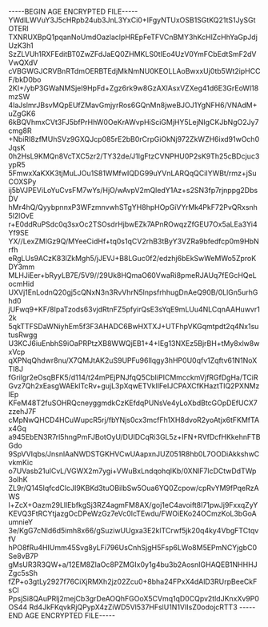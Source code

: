 -----BEGIN AGE ENCRYPTED FILE-----
YWdlLWVuY3J5cHRpb24ub3JnL3YxCi0+IFgyNTUxOSB1SGtKQ21tS1JySGtOTERl
TXNRUXBpQ1pqanNoUmdOazlaclpHREpFeTFVCnBMY3hKcHlZcHhYaGpJdjUzK3h1
SzZLVUh1RXFEditBT0ZwZFdJaEQ0ZHMKLS0tIEo4UzV0YmFCbEdtSmF2dVVwQXdV
cVBGWGJCRVBnRTdmOERBTEdjMkNmNU0KEOLLAoBwxxUj0tb5Wt2ipHCCF/bkD0bo
2KI+/ybP3GWaNMSjeI9HpFd+Zgz6rk9w8GzAXlAsxVZXeg41d6E3GrEoWl18mzSW
4laJslmrJBsvMQpEUfZMavGmjyrRos6GQnMn8jweBJOJ1YgNFH6/VNAdM+uZgGK6
6kBQVhmxCVt3FJ5bfPrHhW0OeKrAWvpHiSciGMjHY5LejNIgCKJbNgO2Jy7cmg8R
+NbiRI8zfMUhSVz9GXQJcp085rE2bB0rCrpGiOkNj972ZkWZH6ixd91wOch0JqsK
0h2HsL9KMQn8VcTXC5zr2/TY32de/J1IgFtzCVNPHU0P2sK9Th25cBDcjuc3ypR5
5FmwxXaKXK3tjMuLJOu1S81WMfwIQDG99uYVnLARQqQCiIYWBt/rmz+jSuCOXSPy
ij5bVJPEViLoYuCvsFM7wYs/HjO/wAvpV2mQledY1Az+s2SN3fp7rjnppg2DbsDV
hMr4hQ/QyybpnnxP3WFzmnvwhSTgYH8hpHOpGiVYrMk4PkF72PvQRxsnh5l2lOvE
r+E0ddRuPSdc0q3sxOc2TSOsdrHjbwEZk7APnROwqzZfGEU7Ox5aLEa3Yi4Yf9SE
YX//LexZMlGz9Q/MYeeCidHf+tq0s1qCV2rhB3tByY3VZRa9bfedfcp0m9HbNrfh
eRgLUs9ACzK83lZkMgh5/jJEVJ+B8LGuc0f2/edzhj6bEkSwWeMWo5ZproKDY3mm
MLHJiEer+bRyyLB7E/5V9//29Uk8HQmaO60VwaRi8pmeRJAUq7fEGcHQeLocmHid
UXVj1EnLodnQ20gj5cQNxN3n3RvVhrN5lnpsfrhhugDnAeQ90B/0LlGn5urhGhd0
jUFwq9+KF/8IpaTzods63vjdRtnFZ5pfyirQsE3sYqE9mLUu4NLCqnAAHuwvr12k
5qkTTFSDaWNiyhEm5f3F3AHADC6BwHXTXJ+UTFhpVKGqmtpdt2q4Nx1sutusRwgg
U3KCJ6iuEnbhS9iOaPRPtzXB8WWQjEB1+4+IEg13NXEz5BjrBH+tMy8xlw8wxVcp
qXPNqQhdwr8nu/X7QMJtAK2uS9UPFu96llqgy3hHP0U0qfv1Zqftv61N1NoXTI8J
fGrilgr2eOsqBFK5/d114/t24mPEjPNJfqQ5CbIiPICMmcckmVjfRGfDgHa/TCiR
Gvz7Qh2xEasgWAEkITcRv+gujL3pXqwETVklIFeIJCPAXCfKHaztTlQ2PXNMzlEp
KFeM48T2fuSOHRQcneyggmdkCzKEfdqPUNsVe4yLoXbdBtcGOpDEfUCX7zzehJ7F
cMpNwQHCD4HCuWupcR5rj/fbYNjs0cx3mcfFh1XH8dvoR2yoAtjx6tFKMfTAx4Gq
a945EbEN3R7rl5hngPmFJBotOyU/DUIDCqRi3GL5z+IFN+RVfDcfHKkehnFTBGdo
9SpVVIqbs/JnsnlAaNWDSTGKHVCwUAapxnJUZ051R8hb0L7OODiAkkshwCvkmKic
o7UVasb21ulCvL/VGWX2m7ygi+VWuBxLndqohqIKb/0XNlF7lcDCtwDdTWp3oIhK
ZL9r/Q145lqfcdClcJI9KBKd3tuOBilbSw5Oua6YQ0Zcpow/cpRvYM9fPqeRzAWS
l+ZcX+Oazm29LllEbfkgSj3RZ4agmFM8AX/goj1eC4avoift8I71pwJj9FxxqZyY
KEVQ3FtRCYtjazgOcDPeWzGz7eVc0lcTEwdu/FWOiEKo24OCmzKoL3bGoAumnieY
3e/KgG7cNld6d5imh8x66/gSuziwUUgxa3E2klTCrwf5jk20q4ky4VbgFTCtqvfV
hPO8fRu4HIUmm45Svg8yLFi796UsCnhSjgH5Fsp6LWo8M5EPmNCYjgbC0Se8vB7P
gMsUR3R3QW+a/12EM8ZlaOc8PZMGIx0y1g4bu3b2AosnIGHAQEB1NHHHJZgc5sSh
fZP+o3gtLy2927f76CiXjRMXh2jz02Zcu0+8bha24FPxX4dAlD3RUrpBeeCkFsCl
PpsjSi8QAuPRlj2mejCb3grDeAOQhFGOoX5CVmq1qD0CQpv2tldJKnxXv9P0OS44
Rd4JkFKqvkRjQPypX4zZiWD5Vl537HFslU1N1VIIsZ0odojcRTT3
-----END AGE ENCRYPTED FILE-----
